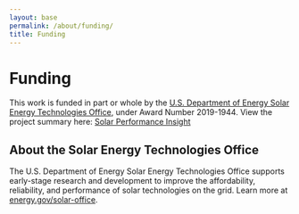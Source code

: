 ```yaml
---
layout: base
permalink: /about/funding/
title: Funding
---
```


# Funding

This work is funded in part or whole by the [U.S. Department of Energy Solar Energy Technologies Office](https://www.energy.gov/solar-office), under Award Number 2019-1944.
View the project summary here: [Solar Performance Insight](https://www.energy.gov/eere/solar/https://www.energy.gov/eere/solar/seto-fy2019-balance-systems-soft-cost-reduction)

## About the Solar Energy Technologies Office

The U.S. Department of Energy Solar Energy Technologies Office supports early-stage research and development to improve the affordability, reliability, and performance of solar technologies on the grid. Learn more at [energy.gov/solar-office](https://energy.gov/solar-office).
